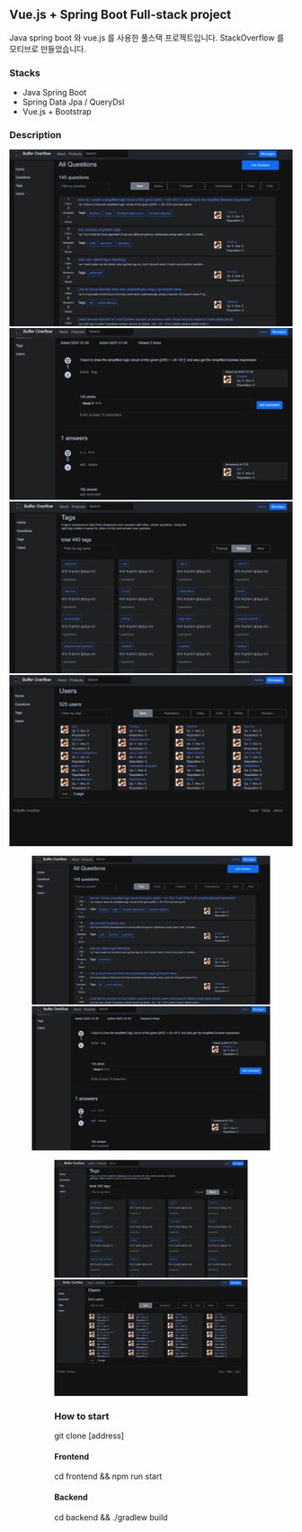 ## Vue.js + Spring Boot Full-stack project
Java spring boot 와 vue.js 를 사용한 풀스택 프로젝트입니다. StackOverflow 를 모티브로 만들었습니다.

### Stacks
- Java Spring Boot
- Spring Data Jpa / QueryDsl
- Vue.js + Bootstrap

### Description
![ex_screenshot](./backend/src/main/resources/pictures/1.png)
![ex_screenshot](./backend/src/main/resources/pictures/2.png)
![ex_screenshot](./backend/src/main/resources/pictures/3.png)
![ex_screenshot](./backend/src/main/resources/pictures/4.png)

<figure class="half">
    <img src="./backend/src/main/resources/pictures/1.png">
    <img src="./backend/src/main/resources/pictures/2.png">
<figure class="half">
    <img src="./backend/src/main/resources/pictures/3.png">
    <img src="./backend/src/main/resources/pictures/4.png">

### How to start
git clone [address]
#### Frontend
cd frontend && npm run start
#### Backend
cd backend && ./gradlew build

